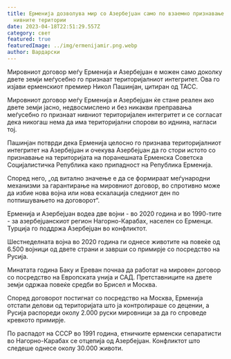 ```yaml
---
title: Ерменија дозволува мир со Азербејџан само по взаемно признавање на
  нивните територии
date: 2023-04-18T22:51:29.557Z
category: свет
featured: true
featuredImage: ../img/ermenijamir.png.webp
author: Вардарски
---
```


Мировниот договор меѓу Ерменија и Азербејџан е можен само доколку двете земји меѓусебно го признаат територијалниот интегритет. Ова го изјави ерменскиот премиер Никол Пашинјан, цитиран од ТАСС.

Мировниот договор меѓу Ерменија и Азербејџан ќе стане реален ако двете земји јасно, недвосмислено и без никакви преправања меѓусебно го признаат нивниот територијален интегритет и се согласат дека никогаш нема да има територијални спорови во иднина, нагласи тој.

Пашинјан потврди дека Ерменија целосно го признава територијалниот интегритет на Азербејџан и очекува Азербејџан да го стори истото со признавање на територијата на поранешната Ерменска Советска Социјалистичка Република како припадност на Република Ерменија.

Според него, „од витално значење е да се формираат меѓународни механизми за гарантирање на мировниот договор, во спротивно може да избие нова војна или нова ескалација следниот ден по потпишувањето на договорот“.

Ерменија и Азербејџан водеа две војни - во 2020 година и во 1990-тите - за азербејџанскиот регион Нагорно-Карабах, населен со Ерменци. Турција го поддржа Азербејџан во конфликтот.

Шестнеделната војна во 2020 година ги однесе животите на повеќе од 6.500 војници од двете страни и заврши со примирје со посредство на Русија.

Минатата година Баку и Ереван почнаа да работат на мировен договор со посредство на Европската унија и САД. Претставниците на двете земји одржаа повеќе средби во Брисел и Москва.

Според договорот постигнат со посредство на Москва, Ерменија отстапи делови од територијата што ја контролираше со децении, а Русија распореди околу 2.000 руски мировници за да го спроведе кревкото примирје.

По распадот на СССР во 1991 година, етничките ерменски сепаратисти во Нагорно-Карабах се отцепија од Азербејџан. Конфликтот што следеше однесе околу 30.000 животи.
